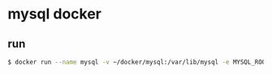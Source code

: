 # mysql docker


## run

```bash
$ docker run --name mysql -v ~/docker/mysql:/var/lib/mysql -e MYSQL_ROOT_PASSWORD=12345678 -d -p 3307:3306 --restart=always  mysql
```


